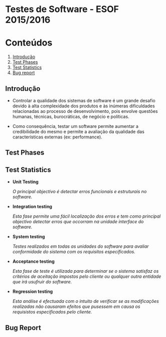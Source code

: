 Testes de Software - ESOF 2015/2016
========

# Conteúdos
  1. [Introdução](#introdução)
  2. [Test Phases](#phases)
  3. [Test Statistics](#statistics)
  4. [Bug report](#bug_report)


## Introdução <a name="introdução"></a>

* Controlar a qualidade dos sistemas de software é um grande desafio devido à alta
complexidade dos produtos e às inúmeras dificuldades relacionadas ao processo de
desenvolvimento, pois envolve questões humanas, técnicas, burocráticas, de negócio e políticas.

* Como consequência, testar um software permite aumentar a credibilidade do
mesmo e permite a avaliação da qualidade das características externas (ex: performance).

## Test Phases  <a name="phases"></a>


## Test Statistics  <a name="statistics"></a>

* **Unit Testing**

    *O principal objectivo é detectar erros funcionais e estruturais no software.*

* **Integration testing**

    *Esta fase permite uma fácil localização dos erros e tem como principal objectivo detectar erros que occorram na unidade interface do software.*

* **System testing**

    *Testes realizados em todas as unidades do software para avaliar conformidade do sistema com os requisitos especificados.*

* **Acceptance testing**

    *Esta fase de teste é utilizada para determinar se o sistema satisfaz os critérios de aceitação impostos pelo cliente ou qualquer outra entidade que irá usufruir do software.*


* **Regression testing**

    *Esta análise é efectuada com o intuito de verificar se as modificações realizadas não causaram efeitos que pusessem em causa os requisistos especificados pelo cliente.*

## Bug Report  <a name="bug_report"></a>
